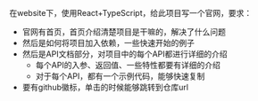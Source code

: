 在website下，使用React+TypeScript，给此项目写一个官网，要求：
- 官网有首页，首页介绍清楚项目是干嘛的，解决了什么问题
- 然后是如何将项目加入依赖，一些快速开始的例子
- 然后是API文档部分，对项目中的每个API都进行详细的介绍
    - 每个API的入参、返回值、一些特性都要有详细的介绍
    - 对于每个API，都有一个示例代码，能够快速复制
- 要有github徽标，单击的时候能够跳转到仓库url
















